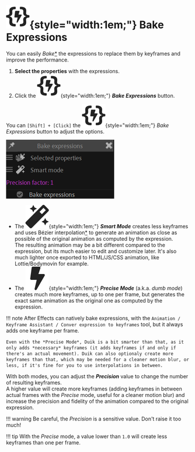# ![](../../../img/duik/icons/expression_baker.svg){style="width:1em;"} Bake Expressions

You can easily *Bake*[*](../../../misc/glossary.md) the expressions to replace them by keyframes and improve the performance.

1. **Select the properties** with the expressions.
2. Click the ![](../../../img/duik/icons/expression_baker.svg){style="width:1em;"} ***Bake Expressions*** button.

You can `[Shift] + [Click]` the ![](../../../img/duik/icons/expression_baker.svg){style="width:1em;"} *Bake Expressions* button to adjust the options.

![](../../../img/duik/automation/bake-expressions.png)

- The ![](../../../img/duik/icons/autorig.svg){style="width:1em;"} ***Smart Mode*** creates less keyframes and uses Bézier interpolation[*](../../../misc/glossary.md) to generate an animation as close as possible of the original animation as computed by the expression.  
    The resulting animation may be a bit different compared to the expression, but its much easier to edit and customize later. It's also much lighter once exported to HTML/JS/CSS animation, like Lottie/Bodymovin for example.
- The ![](../../../img/duik/icons/quick.svg){style="width:1em;"} ***Precise Mode*** (a.k.a. *dumb mode*) creates much more keyframes, up to one per frame, but generates the exact same animation as the original one as computed by the expression.

!!! note
    After Effects can natively bake expressions, with the `Animation / Keyframe Assistant / Conver expression to keyframes` tool, but it always adds one keyframe per frame.

    Even with the *Precise Mode*, Duik is a bit smarter than that, as it only adds *necessary* keyframes (it adds keyframes if and only if there's an actual movement). Duik can also optionaly create more keyframes than that, which may be needed for a cleaner motion blur, or less, if it's fine for you to use interpolations in between.

With both modes, you can adjust the ***Precision*** value to change the number of resulting keyframes.  
A higher value will create more keyframes (adding keyframes in between actual frames with the *Precise* mode, useful for a cleaner motion blur) and increase the precision and fidelity of the animation compared to the original expression.

!!! warning
    Be careful, the *Precision* is a sensitive value. Don't raise it too much!

!!! tip
    With the *Precise* mode, a value lower than `1.0` will create less keyframes than one per frame.
